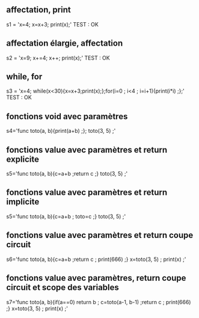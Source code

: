 ## affectation, print
s1 = 'x=4; x=x+3; print(x);'
TEST : OK

## affectation élargie, affectation 
s2 = 'x=9; x+=4; x++; print(x);'
TEST : OK

## while, for
s3 = 'x=4; while(x<30){x=x+3;print(x);};for(i=0 ; i<4 ; i=i+1){print(i*i) ;};'
TEST : OK

## fonctions void avec paramètres
s4='func toto(a, b){print(a+b) ;}; toto(3, 5) ;'

## fonctions value avec paramètres et return explicite
s5='func toto(a, b){c=a+b ;return c ;} toto(3, 5) ;'

## fonctions value avec paramètres et return implicite
s5='func toto(a, b){c=a+b ; toto=c ;} toto(3, 5) ;'

## fonctions value avec paramètres et return coupe circuit
s6='func toto(a, b){c=a+b ;return c ; print(666) ;} x=toto(3, 5) ; print(x) ;'

## fonctions value avec paramètres, return coupe circuit et scope des variables
s7='func toto(a, b){if(a==0) return b ; c=toto(a-1, b-1) ;return c ; print(666) ;} x=toto(3, 5) ;
print(x) ;'